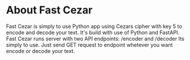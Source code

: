 # About Fast Cezar

Fast Cezar is simply to use Python app using 
Cezars cipher with key 5 to encode and decode your text. 
It's build with use of Python and FastAPI.
Fast Cezar runs server with two API endpoints: 
/encoder and /decoder
Its simply to use. Just send GET request to endpoint 
whetever you want encode or decode your text.
